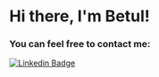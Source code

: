 # Hi there, I'm Betul!

### You can feel free to contact me:
[![Linkedin Badge](https://img.shields.io/badge/-Linkedin-blue?style=flat&logo=Linkedin&logoColor=white&link=https://www.linkedin.com/in/betulcalik)](https://www.linkedin.com/in/betulcalik)
